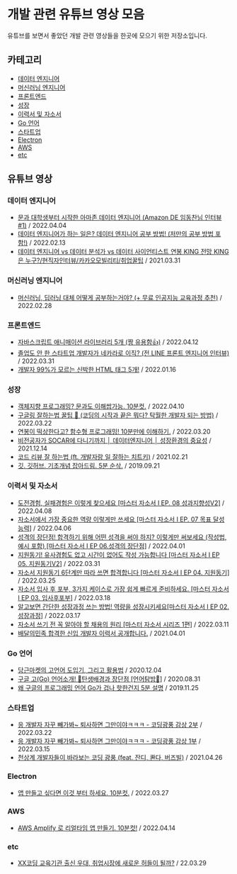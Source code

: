 # 개발 관련 유튜브 영상 모음

유튜브를 보면서 좋았던 개발 관련 영상들을 한곳에 모으기 위한 저장소입니다.

## 카테고리

- [데이터 엔지니어](#데이터-엔지니어)
- [머신러닝 엔지니어](#머신러닝-엔지니어)
- [프론트엔드](#프론트엔드)
- [성장](#성장)
- [이력서 및 자소서](#이력서-및-자소서)
- [Go 언어](#Go-언어)
- [스타트업](#스타트업)
- [Electron](#Electron)
- [AWS](#AWS)
- [etc](#etc)

## 유튜브 영상

### 데이터 엔지니어

- [문과 대학생부터 시작한 아마존 데이터 엔지니어 (Amazon DE 임동찬님 인터뷰 #1)](https://youtu.be/3fHCf_7l3Mg) / 2022.04.04
- [데이터 엔지니어가 하는 일은? 데이터 엔지니어 공부 방법! (저만의 공부 방법 포함!)](https://youtu.be/1Viu7Ce632s) / 2022.02.13
- [데이터 엔지니어 vs 데이터 분석가 vs 데이터 사이언티스트 연봉 KING 전망 KING은 누구?/현직자인터뷰/카카오모빌리티/취업꿀팁](https://youtu.be/luA8-_BHWRE) / 2021.03.31

### 머신러닝 엔지니어

- [머신러닝, 딥러닝 대체 어떻게 공부하는거야? (+ 무료 인공지능 교육과정 추천)](https://youtu.be/Q2PzllwL51g) / 2022.02.28

### 프론트엔드

- [자바스크립트 애니매이션 라이브러리 5개 (짱 유용함👍)](https://youtu.be/wbDpZwDRgRk) / 2022.04.12
- [졸업도 안 한 스타트업 개발자가 네카라로 이직? (전 LINE 프론트 엔지니어 인터뷰)](https://youtu.be/J3VedF5OJuY) / 2022.03.31
- [개발자 99%가 모르는 신박한 HTML 태그 5개!](https://youtu.be/EMOlLLTAZMs) / 2022.01.16

### 성장

- [객체지향 프로그래밍? 문과도 이해쌉가능. 10분컷.](https://youtu.be/cg1xvFy1JQQ) / 2022.04.10
- [구글링 잘하는법 꿀팁 🍯 (코딩의 시작과 끝은 뭐다? 탁월한 개발자 되는 방법)](https://youtu.be/By_qxt0SZlI) / 2022.03.22
- [연봉이 떡상한다고? 함수형 프로그래밍! 10분만에 이해하기.](https://youtu.be/7aEQLvvnQIY) / 2022.03.20
- [비전공자가 SOCAR에 다니기까지 │ 데이터엔지니어 │ 성장환경의 중요성](https://youtu.be/hJsScM1FCBc) / 2021.12.14
- [코드 리뷰 잘 하는법 (ft. 개발자랑 일 잘하는 치트키)](https://youtu.be/VaaRvs8YU1M) / 2021.02.21
- [깃. 깃허브. 기초개념 잡아드림. 5분 순삭.](https://youtu.be/YFNQwo7iTNc) / 2019.09.21

### 이력서 및 자소서

- [도전경험, 실패경험은 이렇게 찾으세요 [마스터 자소서 I EP. 08 성과지향성V2]](https://youtu.be/_uVAW3srMeE) / 2022.04.08
- [자소서에서 가장 중요한 역량 이렇게만 쓰세요 [마스터 자소서 I EP. 07 목표 달성 능력]](https://youtu.be/g6ry9-cm2tE) / 2022.04.06
- [성격의 장단점! 합격하기 위해 어떤 성격을 써야 하지? 이렇게만 써보세요 (작성법, 예시 포함) [마스터 자소서 I EP 06.성격의 장단점]](https://youtu.be/ssvbabijwIw) / 2022.04.01
- [지원동기! 유사경험도 없고 시간이 없어도 작성 가능합니다 [마스터 자소서 I EP 05. 지원동기V2]](https://youtu.be/FGXgJndaVNA) / 2022.03.31
- [자소서 지원동기 6단계만 따라 쓰면 합격합니다 [마스터 자소서 I EP 04. 지원동기]](https://youtu.be/OIliv2jpDyM) / 2022.03.25
- [자소서 입사 후 포부, 3가지 케이스로 가장 쉽게 빠르게 준비하세요. [마스터 자소서 I EP 03. 입사후포부]](https://youtu.be/PS93IYAAs48) / 2022.03.18
- [알고보면 간단한 성장과정 쓰는 방법! 역량을 성장시키세요[마스터 자소서 I EP 02. 성장과정]](https://youtu.be/0CXAm9zlzHs) / 2022.03.17
- [자소서 쓰기 전 꼭 알아야 할 채용의 원리 [마스터 자소서 시리즈 1편]](https://youtu.be/o_RyPZuV4KU) / 2022.03.11
- [배달의민족 합격한 신입 개발자 이력서 공개합니다.](https://youtu.be/Yc56NpYW1DM) / 2021.04.01

### Go 언어

- [당근마켓의 고언어 도입기, 그리고 활용법](https://youtu.be/mLIthm96u2Q) / 2020.12.04
- [구글 고(Go) 언어소개! 🥪탄생배경과 장단점 [언어탐방🔎]](https://youtu.be/QUbdGXe9aMc) / 2020.08.31
- [왜 구글의 프로그래밍 언어 Go가 겁나 핫한건지 5분 설명](https://youtu.be/VDaMhtWNSQU) / 2019.11.25

### 스타트업

- [응 개발자 자꾸 빼가봐~ 퇴사하면 그만이야ㅋㅋㅋ - 코딩광풍 감상 2부](https://youtu.be/48caj_2FHdo) / 2022.03.22
- [응 개발자 자꾸 빼가봐~ 퇴사하면 그만이야ㅋㅋㅋ - 코딩광풍 감상 1부](https://youtu.be/aiP-uk8gnX4) / 2022.03.15
- [천상계 개발자들이 바라보는 코딩 광풍 (feat. 잔디, 콴다, 버즈빌)](https://youtu.be/8WNwZGcYbOU) / 2021.04.26

### Electron

- [앱 만들고 싶다면 이것 부터 하세요. 10분컷.](https://youtu.be/6Ep8ot0ABH0) / 2022.03.27

### AWS

- [AWS Amplify 로 리얼타임 앱 만들기. 10분컷!](https://youtu.be/o7FkmtqIYOE) / 2022.04.14

### etc

- [XX코딩 교육기관 출신 우대, 취업시장에 새로운 허들이 될까?](https://youtu.be/qdX47ySzzb0) / 22.03.29
